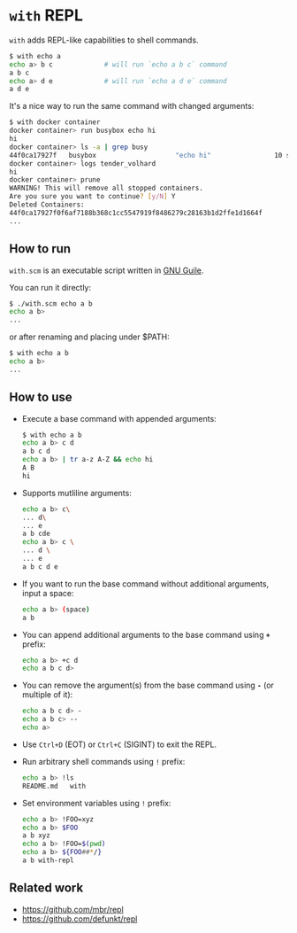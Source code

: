 # `with` REPL

`with` adds REPL-like capabilities to shell commands.

```bash
$ with echo a
echo a> b c             # will run `echo a b c` command
a b c
echo a> d e             # will run `echo a d e` command
a d e
```


It's a nice way to run the same command with changed arguments:

```bash
$ with docker container
docker container> run busybox echo hi
hi
docker container> ls -a | grep busy
44f0ca17927f   busybox                    "echo hi"                10 seconds ago   Exited (0) 9 seconds ago                                     tender_volhard
docker container> logs tender_volhard
hi
docker container> prune
WARNING! This will remove all stopped containers.
Are you sure you want to continue? [y/N] Y
Deleted Containers:
44f0ca17927f0f6af7188b368c1cc5547919f8486279c28163b1d2ffe1d1664f
...
```


## How to run

`with.scm` is an executable script written in [GNU Guile](https://www.gnu.org/software/guile).


You can run it directly:

```bash
$ ./with.scm echo a b
echo a b>
...
```

or after renaming and placing under $PATH:

```bash
$ with echo a b
echo a b>
...
```


## How to use

- Execute a base command with appended arguments:

    ```bash
    $ with echo a b
    echo a b> c d
    a b c d
    echo a b> | tr a-z A-Z && echo hi
    A B
    hi
    ```

- Supports mutliline arguments:

    ```bash
    echo a b> c\
    ... d\
    ... e
    a b cde
    echo a b> c \
    ... d \
    ... e
    a b c d e
    ```

- If you want to run the base command without additional arguments,
  input a space:

    ```bash
    echo a b> (space)
    a b
    ```

- You can append additional arguments to the base command using **`+`** prefix:

    ```bash
    echo a b> +c d
    echo a b c d>
    ```

- You can remove the argument(s) from the base command using **`-`** (or multiple of it):

    ```bash
    echo a b c d> -
    echo a b c> --
    echo a>
    ```

- Use `Ctrl+D` (EOT) or `Ctrl+C` (SIGINT) to exit the REPL.

- Run arbitrary shell commands using `!` prefix:

    ```bash
    echo a b> !ls
    README.md   with
    ```

- Set environment variables using `!` prefix:

    ```bash
    echo a b> !FOO=xyz
    echo a b> $FOO
    a b xyz
    echo a b> !FOO=$(pwd)
    echo a b> ${FOO##*/}
    a b with-repl
    ```


## Related work

- https://github.com/mbr/repl
- https://github.com/defunkt/repl

